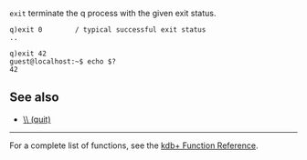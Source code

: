 `exit` terminate the q process with the given exit status.

    q)exit 0        / typical successful exit status
    ..

    q)exit 42
    guest@localhost:~$ echo $?
    42

See also
--------

-   [\\\\ (quit)](Reference/BackSlashBackSlash "wikilink")

------------------------------------------------------------------------

For a complete list of functions, see the [kdb+ Function Reference](Reference "wikilink").
